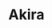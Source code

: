 ---
layout: place
title: "Akira"
permalink: /florida/riverview/akira.html
stateAbbr: FL
stateName: Florida
cityName: Riverview
place_id: ChIJH2WkZ1LSwogR5TJcDPr7BdE
photos:
  - name: >-
      places/ChIJH2WkZ1LSwogR5TJcDPr7BdE/photos/AeeoHcKNqwTR_jwMtFLBCc4rh-ZIUZrd3hOG51V3SZZlvEnDBc2vhvbB59p87Spc6LlnBPZbAA8cnf72XLGoPV7MiIB8wY1M2jHHbQKbBIeI9TtAxHBql3EajqkD7h8pPEnY65sPTsOVqlzL2CoquopWwLOkhYlT96jnnVRXLuA48AJhqITkG9Mas4DXwfjjc9bcdLtzt-R3G_EaABxHk7cfP6YfQGDpymRFww7ICgQKqlm3VHdNojvrL6KBBFKJDo1vdfws2n_xaoDgRZXCwilabDh6537SIG0sxUSeB4f7FefD_sqEs8VcdlhPzxBCrHz1H97D4brI9pNy78alOcM3evT_WR7njFomL40ZFKhvYsYPCAADvYgyW5Xuu-Nv4T5H3ppGAAWMzizk7wKm__6qKq4tQap-umARUbHPu9iNzWwzyg
    widthPx: 4656
    heightPx: 2620
    authorAttributions:
      - displayName: 陳聿德
        uri: https://maps.google.com/maps/contrib/107110508301897117488
        photoUri: >-
          https://lh3.googleusercontent.com/a-/ALV-UjURrp0qWdODyF7KndBVkpNATg7n7RBuZ2nyQkztYv2AXzJndK8=s100-p-k-no-mo
    flagContentUri: >-
      https://www.google.com/local/imagery/report/?cb_client=maps_api_places.places_api&image_key=!1e10!2sCIHM0ogKEICAgICkhYy6MA&hl=en-US
    googleMapsUri: >-
      https://www.google.com/maps/place//data=!3m4!1e2!3m2!1sCIHM0ogKEICAgICkhYy6MA!2e10!4m2!3m1!1s0x88c2d25267a4651f:0xd105fbfa0c5c32e5
  - name: >-
      places/ChIJH2WkZ1LSwogR5TJcDPr7BdE/photos/AeeoHcKJyL05OAYeuNkANtpnvOOoG9Hc9Fp8EMKFq07bXiD3mM5ok5Qc7fhD0CLUqkbjbQOH7si1nTI1xr2l2lJ6oRTL8v3LLcao2x1EMT1QZGCbwC3D50rDgiUhNs6czOoXbbNXTu8XbUWK5rwrpIbHTZscm4FXhNC_oqQG_3h64MzIDJ__TwGjARhd2tvVrEzvbFzMbBEg2jh7oLxgZIgEceoIAYT1Qh3d54MYkPPcD2rAuKZrh27AwGR0QQopxcspsfMKFHrg7aXugfSGvRMEbHo3egTgbHlg5MFKB5Ysb5gYZCVIbPdy785if1GRGs4SQfihB8huAUaWFhOvVTCJr6WKU_Y8_IowqKqJyh4gISDzrh50Js6e3w9XUrVynQfUbTuBp6cKZWx6qSKifv1J-hcm7IS4QoJ1rwVywiIWVbnBM0tR
    widthPx: 4000
    heightPx: 3000
    authorAttributions:
      - displayName: Adam maleski
        uri: https://maps.google.com/maps/contrib/117819933389500262256
        photoUri: >-
          https://lh3.googleusercontent.com/a/ACg8ocKChiSKbcKr4uXWX_GLIOFjqwEF9sxVlD788TXCOuvDBcmlgw=s100-p-k-no-mo
    flagContentUri: >-
      https://www.google.com/local/imagery/report/?cb_client=maps_api_places.places_api&image_key=!1e10!2sCIHM0ogKEICAgIDXipGxyQE&hl=en-US
    googleMapsUri: >-
      https://www.google.com/maps/place//data=!3m4!1e2!3m2!1sCIHM0ogKEICAgIDXipGxyQE!2e10!4m2!3m1!1s0x88c2d25267a4651f:0xd105fbfa0c5c32e5
  - name: >-
      places/ChIJH2WkZ1LSwogR5TJcDPr7BdE/photos/AeeoHcKgy6aeNNv0OI1Y2Yn4QyZ1j0EwlSKmi0d9Ocut0RTPth2Q0vGDO4vfJ6xWJttSHUaCmMjpD71DochkwFjir_kC5Gd1fRpr3gZSvNkNi4eNe5z9wf9hZxVVMFKY1mO8ngOgFmg2dLR8TnSKXYOLOZuuTLZvf2qpCBtRwZzBjBdaOHRNZ8YezAXY1XNsDimZ-rVR_feWEBmptp7mUr_Q3Gchgd5F2kFeVU79eBag8ouJZfGdVOVMvfnYS3Q7EsZCbsWtK04fDMZiLaEmybsQTq81L-X9oHCWgnp8PvZjQiK9QYelEwL_OduAqH56QWx51KYUVkFYr3N6ezRkMIPOxRSOK3QC_nxik8OfwXa6mDewfyHKMw-oalBlNZln1d277fha44t9c3_xRR6UzBv72-TsEikY0DevCVcff2dYU6ePDQ
    widthPx: 3024
    heightPx: 4032
    authorAttributions:
      - displayName: Larissa Kisner
        uri: https://maps.google.com/maps/contrib/107195834742673101544
        photoUri: >-
          https://lh3.googleusercontent.com/a-/ALV-UjX4JQ7aG2laSAVJqY0eNgQAJDMir9YUuQquAZv1KpzDP2pddmbb=s100-p-k-no-mo
    flagContentUri: >-
      https://www.google.com/local/imagery/report/?cb_client=maps_api_places.places_api&image_key=!1e10!2sCIHM0ogKEICAgIDB9IO7Dw&hl=en-US
    googleMapsUri: >-
      https://www.google.com/maps/place//data=!3m4!1e2!3m2!1sCIHM0ogKEICAgIDB9IO7Dw!2e10!4m2!3m1!1s0x88c2d25267a4651f:0xd105fbfa0c5c32e5
  - name: >-
      places/ChIJH2WkZ1LSwogR5TJcDPr7BdE/photos/AeeoHcLsFeFLi2iZNeKa2M3lP_aCqaPUoUvEIMuZ8dHTIniqSbQtxD8tUBMfjXU-NorTOCdNwVuFOfWWBrjKmvgdaoE7W02hS-pAbLqk8fvh5tLX4YmCABnJbDT8kMWMhCh0Upb8Bwj8qMk1yaZQouNDzS8vZ0NrCqmiZJBL07HM0m01Yle1nfyWTZZCBKBEYLalDU4k6_kULyWDB3Pm2mt1mfZfEuZozPPUBSjwzBaZloSw5QO3xrKczFBhLArHLujxfT9hLkVzjHoVQYeowGDk2ytANi1EzEr67LwUP-0HFkvq5JZ9uUsegedcuK_81B1US3lGT7wSHpWanWMa4ceGke7yPsLDRDZTOED_xowYXHoRLTvNWKk4Og4Onp1EVFJjJXD-ykG40x6o_v86cD5Ea7ipt5wiOV90tg17eEul0ZGTQTw
    widthPx: 4032
    heightPx: 3024
    authorAttributions:
      - displayName: Reviews By Nitra
        uri: https://maps.google.com/maps/contrib/106833817496241043940
        photoUri: >-
          https://lh3.googleusercontent.com/a-/ALV-UjV8NhtDif8rbSnEfG0Wsjsr33s65OVD8QYGvhlZbCYVxK1OTSAx=s100-p-k-no-mo
    flagContentUri: >-
      https://www.google.com/local/imagery/report/?cb_client=maps_api_places.places_api&image_key=!1e10!2sCIHM0ogKEICAgIDkz_mJqAE&hl=en-US
    googleMapsUri: >-
      https://www.google.com/maps/place//data=!3m4!1e2!3m2!1sCIHM0ogKEICAgIDkz_mJqAE!2e10!4m2!3m1!1s0x88c2d25267a4651f:0xd105fbfa0c5c32e5
  - name: >-
      places/ChIJH2WkZ1LSwogR5TJcDPr7BdE/photos/AeeoHcIqcD7EsxDQrMHpNRtyepwcAx3D-uOP_YVCn_cTQgOrDfizjgb8UJ6DTCoGewKtvjLo295HBIT9-81nY-wapdpCpGjm7c4bFVgb0SqKDZiOG2r5ps_-6ggp3SiZjlW6mKCueIenmO3CFoH3Nvo2jiElXClS7-NSo0kxcUY-uZ1EEa_5cWafXN6kpqcMryKQ8bbSR8F-XAHfoGdyX12T8Axp9LNQHxDdUTrjbbCJAatLj-_fzE9erZDRbtcf2Gqc23L61taIBM6OEd0alYX_ph3rtweCeelA1-N8-fZIMlTKGVfLrtpxVcuasPZhzbrOtTP202vBjqXOee-5SV3C0R0op4-ZMvzJmObGDEPexsIQ1bDsuiIiZi8MbsTWJUhjOKiTBR1TJyWVSyxR6wAUGe_MvcDljK85ApQ5YSRZpRu2q-w
    widthPx: 4032
    heightPx: 3024
    authorAttributions:
      - displayName: Carmelo Pupillo
        uri: https://maps.google.com/maps/contrib/105161516940927825879
        photoUri: >-
          https://lh3.googleusercontent.com/a-/ALV-UjU2oBwZhAGsJfbgA9kH_aF1TGowTOFi4d4zobaqgcVtcvr3U6yh=s100-p-k-no-mo
    flagContentUri: >-
      https://www.google.com/local/imagery/report/?cb_client=maps_api_places.places_api&image_key=!1e10!2sCIHM0ogKEICAgIDE-cjgowE&hl=en-US
    googleMapsUri: >-
      https://www.google.com/maps/place//data=!3m4!1e2!3m2!1sCIHM0ogKEICAgIDE-cjgowE!2e10!4m2!3m1!1s0x88c2d25267a4651f:0xd105fbfa0c5c32e5
  - name: >-
      places/ChIJH2WkZ1LSwogR5TJcDPr7BdE/photos/AeeoHcIWORP9tew4AhBQ3aUO9AZO75odGZHeMfMCY0DITDIV1WsBJxfGGjmE8SLRrEXeStnWaQFDiGPiVusfm6Gw4veaoN5QwAS6_7YmXQvDtwY4Zw9rEtcZNQavrtEat1FTDn86Qb3ycg_16h43QSOBvpvZU2W0QRyLzTXMRQCD2UHrWLDeCFuJSPeCmedr55PAy1018BSfOp71NDSjSxN7PdJ960axAlEfm9gBb5TBn1uDkW1w7dBQ7zGhgPc-uASAt--jVI5E4HXMD13BePBN0m882ksV_3Ex87KeGrGa-Ajx6EbLYhb9SQdoJ7dLmwRKwy6-8d1ALKUG3a0M4l6we46OJL6IJINRUl58pukqBYpTMRyj95GGEvPGeFLPQc7hlw31XbHOgb-MbAotVxRmraPTUcv6IONkp1CAWlVWwewQL-8
    widthPx: 3024
    heightPx: 4032
    authorAttributions:
      - displayName: Autumn Barber
        uri: https://maps.google.com/maps/contrib/109287585715246716061
        photoUri: >-
          https://lh3.googleusercontent.com/a/ACg8ocLBk7D2COsoz86hPtkBzVM4Yv3asL0yehV78cMsoYLflP6v7w=s100-p-k-no-mo
    flagContentUri: >-
      https://www.google.com/local/imagery/report/?cb_client=maps_api_places.places_api&image_key=!1e10!2sCIHM0ogKEICAgIC61azq9wE&hl=en-US
    googleMapsUri: >-
      https://www.google.com/maps/place//data=!3m4!1e2!3m2!1sCIHM0ogKEICAgIC61azq9wE!2e10!4m2!3m1!1s0x88c2d25267a4651f:0xd105fbfa0c5c32e5
  - name: >-
      places/ChIJH2WkZ1LSwogR5TJcDPr7BdE/photos/AeeoHcLvAf8qVoBU55hXnTwkgNYyv-6jKWpiF3k6fXV5wkzihY3jpu2Rpra1_YsxfAfexg-yPd8XhbmnTMPegrwU-iBS89q-0ndrO5oDKzRv3GyOr3yRs9oxNAGU6oEUkKGWYV5fel6buvg_wylggEqbOMen8HhW0kLrCb5Up2AfbknjhyeIhlSgOxpCYp7TatD0Xo0fh9P0BZfAdzjiJCV8x20-JYn8cUf87VUCn1Dk7hzHxdHhFLO54l40EzrLWbJeaj9z9MB7Zv8orea4hBEs5IIp6HqmTE6syB3Rv_193Wq2MZ9V48fRQo42s8d05EmEsysTRDoT05sTtWH-1vtx_f3ZIJ5vM9-BwRhDyVsUxhukDloNArhAS26KrO69EeRsHVKQ0u3hmwuxjQ1vGyA0J3jPo1hqnE38B8lG17L8CAbyK5gC
    widthPx: 4000
    heightPx: 3000
    authorAttributions:
      - displayName: Jacob McNamee
        uri: https://maps.google.com/maps/contrib/111643816696046104833
        photoUri: >-
          https://lh3.googleusercontent.com/a-/ALV-UjUy2nwS8QzOMj9H4jdn8Ow_rg2YFg5jyLl5StsbrUaEGPV49dj6=s100-p-k-no-mo
    flagContentUri: >-
      https://www.google.com/local/imagery/report/?cb_client=maps_api_places.places_api&image_key=!1e10!2sCIHM0ogKEICAgICcx8m15AE&hl=en-US
    googleMapsUri: >-
      https://www.google.com/maps/place//data=!3m4!1e2!3m2!1sCIHM0ogKEICAgICcx8m15AE!2e10!4m2!3m1!1s0x88c2d25267a4651f:0xd105fbfa0c5c32e5
  - name: >-
      places/ChIJH2WkZ1LSwogR5TJcDPr7BdE/photos/AeeoHcJr4IJ1nvohSCpnCTi4zKDbivdt6sILm81pNi15Xogpqxe_nKOOfUYBCdylZRmDvzGy4KskWJY2Llqs18fq3vJkOTEw83BXC93bZ6DbVTytRxyaKT4dnMKuhIKpSdhJbUvxs5oDR3Th15O4H9w0ikD-Yl-RpGjjJBLBkb5JQdpaw2SJSYN6LR1Q2YC7F_6OeSY71I355X6HnWofc1mCfZqLq_Zfzda9tRT6mOTkmYWlRjMokxtuBmZyuJSsoQXGFmUEmCjYeMIcJYXlrRKNGTpfi3thcAiAwXOtho7XjlgU-JvM0W3JwCspK76hIdAK-7Ccz2aGaTKhTVACuP7F8q2I0tWVcTh-0Vp_0eI8MoyAHN_uOsyQl2hAnIVCwcPmTjiRrZA7NWhY63GN8VZ55qpf2daV0o3Ojmgx2mWTz6pSzB4p
    widthPx: 4800
    heightPx: 3600
    authorAttributions:
      - displayName: Earl Wemple
        uri: https://maps.google.com/maps/contrib/107350934653349891842
        photoUri: >-
          https://lh3.googleusercontent.com/a-/ALV-UjUUgBLyyZUeRcnIFiANP9Ib92mGpAl-ekoWC4kGDW8HUGJL4xgdkg=s100-p-k-no-mo
    flagContentUri: >-
      https://www.google.com/local/imagery/report/?cb_client=maps_api_places.places_api&image_key=!1e10!2sCIHM0ogKEICAgICkrNi6zAE&hl=en-US
    googleMapsUri: >-
      https://www.google.com/maps/place//data=!3m4!1e2!3m2!1sCIHM0ogKEICAgICkrNi6zAE!2e10!4m2!3m1!1s0x88c2d25267a4651f:0xd105fbfa0c5c32e5
  - name: >-
      places/ChIJH2WkZ1LSwogR5TJcDPr7BdE/photos/AeeoHcKGlFIN3Sp4pvMQG2TGGxkXK0_jV5dJXnsVatUk33lzx8NmRF3enxu1_MKQCMYHg3bZXV2IXvvQB_xl10Dqf5LEbcoePHSu-gZCr-tP0xBaikCLn_wRVo1c87kWN1CfTllAzIPr2CkCsJiijo0BkSfW_BwNLORSpOwOf8AZh7fkBpc801PfZbj8DS2f9vnOJHGtKz-XSObTcK3205VJICi1sA9vveW3W3OpsSOIfTK-tVoOPTgqxGo5XJiHlHgxK1NkmeACBYyOqZ3uDaUJXI1rMyCiuRSmlTaonwqjC5AiBA3anemt5tPNnZhOFpV0XbyO7JmgiwKyYnEwSFSeoovIYfZWjs67edhr8zRQhqxqZ09iiYMsHwtLpZLZlTXN-I9sWNiSinkAUzyqPVOLN9NucFbksXp3Qg7_5K3rmqJvGQ
    widthPx: 1920
    heightPx: 1080
    authorAttributions:
      - displayName: Steven Casoose
        uri: https://maps.google.com/maps/contrib/106331997755999033857
        photoUri: >-
          https://lh3.googleusercontent.com/a-/ALV-UjUZOfGVxfSDZ0pwQc2wZN8797_smlXWYmGf_YcPPTDNmx0ACPw=s100-p-k-no-mo
    flagContentUri: >-
      https://www.google.com/local/imagery/report/?cb_client=maps_api_places.places_api&image_key=!1e10!2sCIHM0ogKEICAgICs7c_LEQ&hl=en-US
    googleMapsUri: >-
      https://www.google.com/maps/place//data=!3m4!1e2!3m2!1sCIHM0ogKEICAgICs7c_LEQ!2e10!4m2!3m1!1s0x88c2d25267a4651f:0xd105fbfa0c5c32e5
  - name: >-
      places/ChIJH2WkZ1LSwogR5TJcDPr7BdE/photos/AeeoHcKG1gCuoB4IVdLmrxKKiJW6ppd3T_G7QMwy_Dma2bDA9QhlzsH-OEzUgM8TY6ii4f8HEfdYMHtdxhf_NK_LAaqHApjT3iwlT583T36EUOa_qfYsh40fW5UOEV-oAowzK8yt-WgfuuIWdUP6bEoeW3pbF4KVLuzG17tn8c0SfCc_lxc04kIqHM7inuJrEvpLVHL0cXeW2kjKJp7DZu834aN7olTCHOHkbGA6Ii-KIhzHzvexID4jkLa2sKKBd8zHFqQPEaFSZVIBXWx-mH8dbYDHsZ2FxJ6HkGTJnd2GBVMcXVe5HcbDPglAXf4Kexk5vJWV5z12BwmENPAv7RDMYsPqY5a31G9km8Tg7G9PvuEuxZzaCqCTv77IKa81lOO_97_A7oTAFHmh_5BjYtFGe5sRhcBP2rMHV41FFH-R382EZSf9
    widthPx: 3024
    heightPx: 4032
    authorAttributions:
      - displayName: Jazmine
        uri: https://maps.google.com/maps/contrib/100953298362088490702
        photoUri: >-
          https://lh3.googleusercontent.com/a-/ALV-UjWwm4PIfD_fiZaokae0Sa6_aVh99g5kb2eWXERYBWaobL2tGSyh=s100-p-k-no-mo
    flagContentUri: >-
      https://www.google.com/local/imagery/report/?cb_client=maps_api_places.places_api&image_key=!1e10!2sCIHM0ogKEICAgID38vuP9wE&hl=en-US
    googleMapsUri: >-
      https://www.google.com/maps/place//data=!3m4!1e2!3m2!1sCIHM0ogKEICAgID38vuP9wE!2e10!4m2!3m1!1s0x88c2d25267a4651f:0xd105fbfa0c5c32e5
address: 13424 Boyette Rd, Riverview, FL 33569, USA
street: 13424 Boyette Rd
city: Riverview
state: FL
zip: '33569'
country: USA
neighborhood: Lithia
latitude: '27.852286'
longitude: '-82.267943'
accessibility_options:
  wheelchairAccessibleParking: true
  wheelchairAccessibleEntrance: true
  wheelchairAccessibleRestroom: true
  wheelchairAccessibleSeating: true
business_status: OPERATIONAL
name: Akira
google_maps_links:
  directionsUri: >-
    https://www.google.com/maps/dir//''/data=!4m7!4m6!1m1!4e2!1m2!1m1!1s0x88c2d25267a4651f:0xd105fbfa0c5c32e5!3e0
  placeUri: https://maps.google.com/?cid=15061721580178256613
  writeAReviewUri: >-
    https://www.google.com/maps/place//data=!4m3!3m2!1s0x88c2d25267a4651f:0xd105fbfa0c5c32e5!12e1
  reviewsUri: >-
    https://www.google.com/maps/place//data=!4m4!3m3!1s0x88c2d25267a4651f:0xd105fbfa0c5c32e5!9m1!1b1
  photosUri: >-
    https://www.google.com/maps/place//data=!4m3!3m2!1s0x88c2d25267a4651f:0xd105fbfa0c5c32e5!10e5
primary_type: Japanese Restaurant
opening_hours:
  regular: null
  current: null
secondary_opening_hours:
  regular:
    weekdayDescriptions: null
    type: null
  current:
    weekdayDescriptions: null
    type: null
phone: null
price_level: null
price_range: null
rating: null
rating_count: 0
website: null
description: null
reviews: null
parking_options: null
payment_options: null
allow_dogs: null
curbside_pickup: null
delivery: null
dine_in: null
good_for_children: null
good_for_groups: null
good_for_sports: null
live_music: null
menu_for_children: null
outdoor_seating: null
reservable: null
restroom: null
serves_beer: null
serves_breakfast: null
serves_brunch: null
serves_cocktails: null
serves_coffee: null
serves_dinner: null
serves_dessert: null
serves_lunch: null
serves_vegetarian_food: null
serves_wine: null
takeout: null

---
